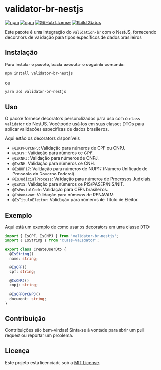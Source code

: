 # validator-br-nestjs

[![npm](https://img.shields.io/npm/v/validator-br-nestjs)](https://www.npmjs.com/package/validator-br-nestjs)
[![npm](https://img.shields.io/npm/dm/validator-br-nestjs)](https://www.npmjs.com/package/validator-br-nestjs)
[![GitHub License](https://img.shields.io/github/license/luissobrinho/validator-br-nestjs)](https://github.com/luissobrinho/validator-br-nestjs/blob/main/LICENSE)
[![Build Status](https://app.travis-ci.com/luissobrinho/validator-br-nestjs.svg?token=gs4ppZM37dTmyY3bqidr&branch=main)](https://app.travis-ci.com/luissobrinho/validator-br-nestjs)


Este pacote é uma integração do `validation-br` com o NestJS, fornecendo decorators de validação para tipos específicos de dados brasileiros.

## Instalação

Para instalar o pacote, basta executar o seguinte comando:

```bash
npm install validator-br-nestjs
```

ou

```bash
yarn add validator-br-nestjs
```

## Uso

O pacote fornece decorators personalizados para uso com o `class-validator` do NestJS. Você pode usá-los em suas classes DTOs para aplicar validações específicas de dados brasileiros.

Aqui estão os decorators disponíveis:

- `@IsCPFOrCNPJ`: Validação para números de CPF ou CNPJ.
- `@IsCPF`: Validação para números de CPF.
- `@IsCNPJ`: Validação para números de CNPJ.
- `@IsCNH`: Validação para números de CNH.
- `@IsNUP17`: Validação para números de NUP17 (Número Unificado de Protocolo do Governo Federal).
- `@IsJudicialProcess`: Validação para números de Processos Judiciais.
- `@IsPIS`: Validação para números de PIS/PASEP/NIS/NIT.
- `@IsPostalCode`: Validação para CEPs brasileiros.
- `@IsRenavam`: Validação para números de RENAVAM.
- `@IsTituloEleitor`: Validação para números de Título de Eleitor.

## Exemplo

Aqui está um exemplo de como usar os decorators em uma classe DTO:

```typescript
import { IsCPF, IsCNPJ } from 'validator-br-nestjs';
import { IsString } from 'class-validator';

export class CreateUserDto {
  @IsString()
  name: string;

  @IsCPF()
  cpf: string;

  @IsCNPJ()
  cnpj: string;
  
  @IsCPFOrCNPJ()
  document: string;
}
```

## Contribuição

Contribuições são bem-vindas! Sinta-se à vontade para abrir um pull request ou reportar um problema.

## Licença

Este projeto está licenciado sob a [MIT License](LICENSE).
